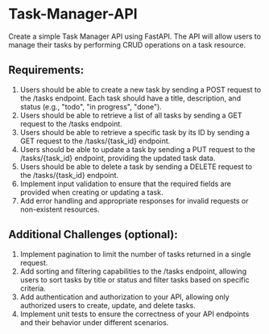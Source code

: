# Task-Manager-API
Create a simple Task Manager API using FastAPI. The API will allow users to manage their tasks by performing CRUD operations on a task resource.

## Requirements:

1. Users should be able to create a new task by sending a POST request to the /tasks endpoint. Each task should have a title, description, and status (e.g., "todo", "in progress", "done").
2. Users should be able to retrieve a list of all tasks by sending a GET request to the /tasks endpoint.
3. Users should be able to retrieve a specific task by its ID by sending a GET request to the /tasks/{task_id} endpoint.
4. Users should be able to update a task by sending a PUT request to the /tasks/{task_id} endpoint, providing the updated task data.
5. Users should be able to delete a task by sending a DELETE request to the /tasks/{task_id} endpoint.
6. Implement input validation to ensure that the required fields are provided when creating or updating a task.
7. Add error handling and appropriate responses for invalid requests or non-existent resources.


## Additional Challenges (optional):

1. Implement pagination to limit the number of tasks returned in a single request.
2. Add sorting and filtering capabilities to the /tasks endpoint, allowing users to sort tasks by title or status and filter tasks based on specific criteria.
3. Add authentication and authorization to your API, allowing only authorized users to create, update, and delete tasks.
4. Implement unit tests to ensure the correctness of your API endpoints and their behavior under different scenarios.